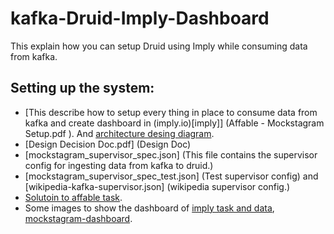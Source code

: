 # kafka-Druid-Imply-Dashboard
This explain how you can setup Druid using Imply while consuming data from kafka.
## Setting up the system:
* [This describe how to setup every thing in place to consume data from kafka and create dashboard in (imply.io)[imply]] (Affable - Mockstagram Setup.pdf ). And [architecture desing diagram](architect_design_mockstagram.png). 
* [Design Decision Doc.pdf] (Design Doc)
* [mockstagram_supervisor_spec.json] (This file contains the supervisor config for ingesting data from kafka to druid.)
* [mockstagram_supervisor_spec_test.json] (Test supervisor config) and [wikipedia-kafka-supervisor.json] (wikipedia supervisor config.)
* [Solutoin to affable task](https://github.com/gauravshelangia/kafka-Druid-Imply-Dashboard/blob/master/Design%20Decision%20Doc.pdf).
* Some images to show the dashboard of [imply task and data](dataset-imply.png), [mockstagram-dashboard](dashboard-mockstagram.png). 
